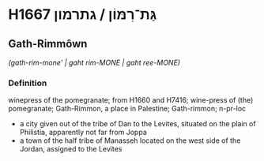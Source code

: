 # H1667 גַּת־רִמּוֹן / גתרמון

## Gath-Rimmôwn

_(gath-rim-mone' | ɡaht rim-MONE | ɡaht ree-MONE)_

### Definition

winepress of the pomegranate; from H1660 and H7416; wine-press of (the) pomegranate; Gath-Rimmon, a place in Palestine; Gath-rimmon; n-pr-loc

- a city given out of the tribe of Dan to the Levites, situated on the plain of Philistia, apparently not far from Joppa
- a town of the half tribe of Manasseh located on the west side of the Jordan, assigned to the Levites

